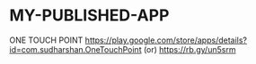 # MY-PUBLISHED-APP
ONE TOUCH POINT
https://play.google.com/store/apps/details?id=com.sudharshan.OneTouchPoint
(or)
https://rb.gy/un5srm
